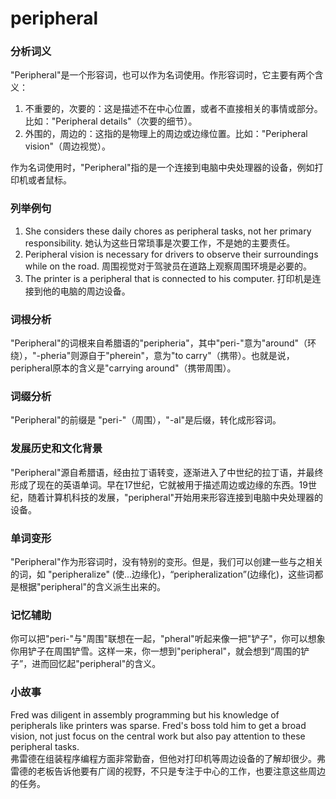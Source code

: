 # peripheral

### 分析词义

  

"Peripheral"是一个形容词，也可以作为名词使用。作形容词时，它主要有两个含义：

  

1.  不重要的，次要的：这是描述不在中心位置，或者不直接相关的事情或部分。比如："Peripheral details"（次要的细节）。
2.  外围的，周边的：这指的是物理上的周边或边缘位置。比如："Peripheral vision"（周边视觉）。

  

作为名词使用时，"Peripheral"指的是一个连接到电脑中央处理器的设备，例如打印机或者鼠标。

  

### 列举例句

  

1.  She considers these daily chores as peripheral tasks, not her primary responsibility. 她认为这些日常琐事是次要工作，不是她的主要责任。
2.  Peripheral vision is necessary for drivers to observe their surroundings while on the road. 周围视觉对于驾驶员在道路上观察周围环境是必要的。
3.  The printer is a peripheral that is connected to his computer. 打印机是连接到他的电脑的周边设备。

  

### 词根分析

  

"Peripheral"的词根来自希腊语的"peripheria"，其中"peri-"意为"around"（环绕），"-pheria"则源自于"pherein"，意为"to carry"（携带）。也就是说，peripheral原本的含义是"carrying around"（携带周围）。

  

### 词缀分析

  

"Peripheral"的前缀是 "peri-"（周围），"-al"是后缀，转化成形容词。

  

### 发展历史和文化背景

  

"Peripheral"源自希腊语，经由拉丁语转变，逐渐进入了中世纪的拉丁语，并最终形成了现在的英语单词。早在17世纪，它就被用于描述周边或边缘的东西。19世纪，随着计算机科技的发展，"peripheral"开始用来形容连接到电脑中央处理器的设备。

  

### 单词变形

  

"Peripheral"作为形容词时，没有特别的变形。但是，我们可以创建一些与之相关的词，如 "peripheralize" (使...边缘化)，“peripheralization”(边缘化)，这些词都是根据"peripheral"的含义派生出来的。

  

### 记忆辅助

  

你可以把"peri-"与"周围"联想在一起，"pheral"听起来像一把"铲子"，你可以想象你用铲子在周围铲雪。这样一来，你一想到"peripheral"，就会想到“周围的铲子”，进而回忆起"peripheral"的含义。

  

### 小故事

  

Fred was diligent in assembly programming but his knowledge of peripherals like printers was sparse. Fred's boss told him to get a broad vision, not just focus on the central work but also pay attention to these peripheral tasks.  
弗雷德在组装程序编程方面非常勤奋，但他对打印机等周边设备的了解却很少。弗雷德的老板告诉他要有广阔的视野，不只是专注于中心的工作，也要注意这些周边的任务。
